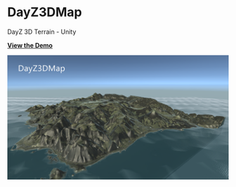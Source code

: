 # DayZ3DMap
DayZ 3D Terrain - Unity

**[View the Demo](https://dayzmap3d.000webhostapp.com/)**

![DayZ3DMap](https://github.com/DayZServerApp/DayZ3DMap/blob/master/DayZ3DMap.png)


